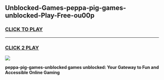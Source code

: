 
## Unblocked-Games-peppa-pig-games-unblocked-Play-Free-ou00p
<h3>
<a href="https://premium76.site?title=peppa-pig-games-unblocked&ref=10A">CLICK TO PLAY</a></h3>
<hr>

<h3>
<a href="https://premium76.site?title=peppa-pig-games-unblocked&ref=10A">CLICK 2 PLAY</a>
  
</h3>

<a href="https://premium76.site?title=peppa-pig-games-unblocked&ref=10A"><img src="https://clearcache.store/games.png"></a>


**peppa-pig-games-unblocked games unblocked: Your Gateway to Fun and Accessible Online Gaming**
